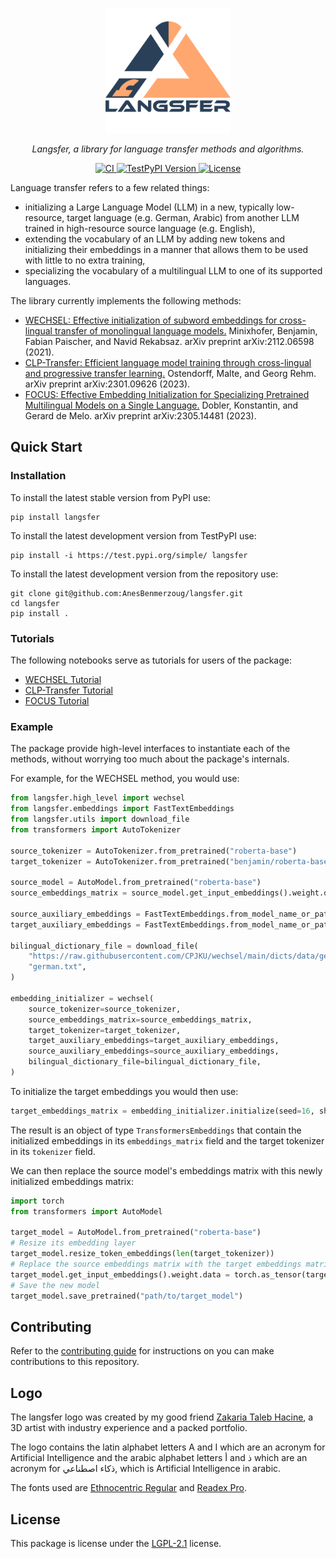 <p align="center" style="text-align:center;">
    <img alt="Langsfer Logo" src="https://raw.githubusercontent.com/AnesBenmerzoug/langsfer/refs/heads/main/logo.svg" width="200"/>
</p>
<p align="center" style="text-align:center;">
    <em>Langsfer, a library for language transfer methods and algorithms.</em>
</p>
<p align="center">
  <a href="https://github.com/AnesBenmerzoug/langsfer/actions?query=event%3Apush+branch%3Amain" target="_blank">
    <img src="https://github.com/AnesBenmerzoug/langsfer/actions/workflows/main.yml/badge.svg?event=push&branch=main" alt="CI">
  </a>
  <a href="https://test.pypi.org/project/langsfer/">
    <img alt="TestPyPI Version" src="https://img.shields.io/badge/dynamic/json?url=https%3A%2F%2Ftest.pypi.org%2Fpypi%2Flangsfer%2Fjson&query=%24.info.version&prefix=v&logo=pypi&logoColor=white&label=TestPyPI&link=https%3A%2F%2Ftest.pypi.org%2Fproject%2Flangsfer%2F">
  </a>
  <a href="https://github.com/AnesBenmerzoug/langsfer/blob/main/LICENSE">
    <img alt="License" src="https://img.shields.io/badge/dynamic/json?url=https%3A%2F%2Ftest.pypi.org%2Fpypi%2Flangsfer%2Fjson&query=%24.info.license&logoColor=white&label=License&link=https%3A%2F%2Ftest.pypi.org%2Fproject%2Flangsfer%2F">
  </a>
</p>

Language transfer refers to a few related things:

- initializing a Large Language Model (LLM) in a new, typically low-resource, target language (e.g. German, Arabic)
  from another LLM trained in high-resource source language (e.g. English),
- extending the vocabulary of an LLM by adding new tokens and initializing their embeddings
  in a manner that allows them to be used with little to no extra training,
- specializing the vocabulary of a multilingual LLM to one of its supported languages.

The library currently implements the following methods:

- [WECHSEL: Effective initialization of subword embeddings for cross-lingual transfer of monolingual language models.](https://arxiv.org/abs/2112.06598) Minixhofer, Benjamin, Fabian Paischer, and Navid Rekabsaz. arXiv preprint arXiv:2112.06598 (2021).
- [CLP-Transfer: Efficient language model training through cross-lingual and progressive transfer learning.](https://arxiv.org/abs/2301.09626) Ostendorff, Malte, and Georg Rehm. arXiv preprint arXiv:2301.09626 (2023).
- [FOCUS: Effective Embedding Initialization for Specializing Pretrained Multilingual Models on a Single Language.](https://arxiv.org/abs/2305.14481) Dobler, Konstantin, and Gerard de Melo. arXiv preprint arXiv:2305.14481 (2023).

## Quick Start

### Installation

To install the latest stable version from PyPI use:

```shell
pip install langsfer
```

To install the latest development version from TestPyPI use:

```shell
pip install -i https://test.pypi.org/simple/ langsfer
```

To install the latest development version from the repository use:

```shell
git clone git@github.com:AnesBenmerzoug/langsfer.git
cd langsfer
pip install .
```

### Tutorials

The following notebooks serve as tutorials for users of the package:

- [WECHSEL Tutorial](notebooks/WECHSEL_tutorial.ipynb)
- [CLP-Transfer Tutorial](notebooks/CLPT_tutorial.ipynb)
- [FOCUS Tutorial](notebooks/FOCUS_tutorial.ipynb)

### Example

The package provide high-level interfaces to instantiate each of the methods,
without worrying too much about the package's internals.

For example, for the WECHSEL method, you would use:

```python
from langsfer.high_level import wechsel
from langsfer.embeddings import FastTextEmbeddings
from langsfer.utils import download_file
from transformers import AutoTokenizer

source_tokenizer = AutoTokenizer.from_pretrained("roberta-base")
target_tokenizer = AutoTokenizer.from_pretrained("benjamin/roberta-base-wechsel-german")

source_model = AutoModel.from_pretrained("roberta-base")
source_embeddings_matrix = source_model.get_input_embeddings().weight.detach().numpy()

source_auxiliary_embeddings = FastTextEmbeddings.from_model_name_or_path("en")
target_auxiliary_embeddings = FastTextEmbeddings.from_model_name_or_path("de")

bilingual_dictionary_file = download_file(
    "https://raw.githubusercontent.com/CPJKU/wechsel/main/dicts/data/german.txt",
    "german.txt",
)

embedding_initializer = wechsel(
    source_tokenizer=source_tokenizer,
    source_embeddings_matrix=source_embeddings_matrix,
    target_tokenizer=target_tokenizer,
    target_auxiliary_embeddings=target_auxiliary_embeddings,
    source_auxiliary_embeddings=source_auxiliary_embeddings,
    bilingual_dictionary_file=bilingual_dictionary_file,
)
```

To initialize the target embeddings you would then use:

```python
target_embeddings_matrix = embedding_initializer.initialize(seed=16, show_progress=True)
```

The result is an object of type `TransformersEmbeddings` that contain the initialized
embeddings in its `embeddings_matrix` field and the target tokenizer in its `tokenizer` field.

We can then replace the source model's embeddings matrix with this newly initialized embeddings matrix:

```python
import torch
from transformers import AutoModel

target_model = AutoModel.from_pretrained("roberta-base")
# Resize its embedding layer
target_model.resize_token_embeddings(len(target_tokenizer))
# Replace the source embeddings matrix with the target embeddings matrix
target_model.get_input_embeddings().weight.data = torch.as_tensor(target_embeddings_matrix)
# Save the new model
target_model.save_pretrained("path/to/target_model")
```

## Contributing

Refer to the [contributing guide](CONTRIBUTING.md) for instructions on you can make contributions to this repository.

## Logo

The langsfer logo was created by my good friend [Zakaria Taleb Hacine](https://behance.net/zakariahacine), a 3D artist with
industry experience and a packed portfolio.

The logo contains the latin alphabet letters A and I which are an acronym for Artificial Intelligence and the arabic alphabet letters
أ and ذ which are an acronym for ذكاء اصطناعي, which is Artificial Intelligence in arabic.

The fonts used are [Ethnocentric Regular](https://www.myfonts.com/products/ethnocentric-ethnocentric-970121) and [Readex Pro](https://fonts.google.com/specimen/Readex+Pro).

## License

This package is license under the [LGPL-2.1](https://www.gnu.org/licenses/old-licenses/lgpl-2.1.en.html) license.
